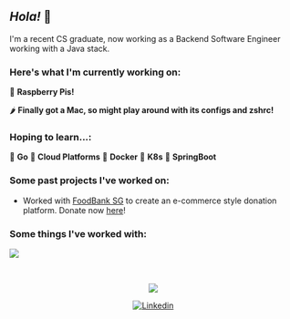<!---Linkedin-->
<!--
<p>
  <script src="https://platform.linkedin.com/badges/js/profile.js" async defer type="text/javascript"></script>
  <div class="badge-base LI-profile-badge" 
       data-locale="en_US" 
       data-size="medium" 
       data-theme="light" 
       data-type="VERTICAL" 
       data-vanity="ryan-cheung-jf" 
       data-version="v1">
    <a class="badge-base__link LI-simple-link" 
       href="https://sg.linkedin.com/in/ryan-cheung-jf?trk=profile-badge"
    >Ryan Cheung</a>
  </div>
</p>
-->

## *Hola!* 🤠

I'm a recent CS graduate, now working as a Backend Software Engineer working with a Java stack.

### Here's what I'm currently working on:

🍒 **Raspberry Pis!**

🌶 **Finally got a Mac, so might play around with its configs and zshrc!**

### Hoping to learn...:

🍑 **Go** 
🥑 **Cloud Platforms**
🥝 **Docker**
🍇 **K8s**
🥥 **SpringBoot**

### Some past projects I've worked on:

- Worked with [FoodBank SG](https://foodbank.sg/) to create an e-commerce style donation platform. Donate now [here](https://martforgood.foodbank.sg/)!

### Some things I've worked with:

<p>
  <a href="https://skillicons.dev">
    <img src="https://skillicons.dev/icons?i=js,ts,docker,kafka,fastapi,py,react,firebase,nodejs,express,tailwind,java,maven,spring,redis,postgres,mysql,mongodb" />
  </a>
</p>

<br>

<p align="center"><img src="https://github-readme-stats.vercel.app/api?username=RyanCheungJF&count_private=true&custom_title=Ryan+Cheung's+GitHub+Stats&show_icons=true&theme=radical" />

<p align="center"><a href="https://www.linkedin.com/in/ryan-cheung-jf"><img alt="Linkedin" src="https://img.shields.io/badge/linkedin-0077B5?logo=linkedin&logoColor=white&style=for-the-badge" /></a>
